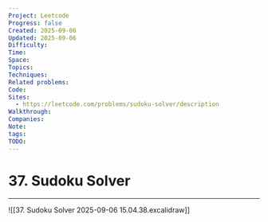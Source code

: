 ```yaml
---
Project: Leetcode
Progress: false
Created: 2025-09-06
Updated: 2025-09-06
Difficulty:
Time:
Space:
Topics:
Techniques:
Related problems:
Code:
Sites:
  - https://leetcode.com/problems/sudoku-solver/description
Walkthrough:
Companies:
Note:
tags:
TODO:
---
```

# 37. Sudoku Solver
---
![[37. Sudoku Solver 2025-09-06 15.04.38.excalidraw]]